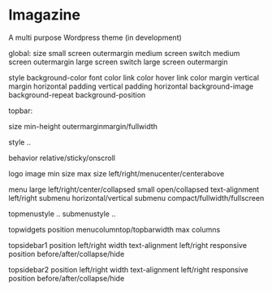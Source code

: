 # Imagazine
A multi purpose Wordpress theme (in development)


global:
  size
    small screen outermargin 
    medium screen switch
    medium screen outermargin 
    large screen switch
    large screen outermargin
    
  style
    background-color
    font color
    link color
    hover link color
    margin vertical
    margin horizontal
    padding vertical
    padding horizontal
    background-image
    background-repeat
    background-position
    
topbar:

  size
    min-height
    outermarginmargin/fullwidth
    
  style
    ..
    
  behavior
    relative/sticky/onscroll
    
  logo
    image
    min size
    max size
    left/right/menucenter/centerabove
    
  menu
    large left/right/center/collapsed
    small open/collapsed
    text-alignment left/right
    submenu horizontal/vertical
    submenu compact/fullwidth/fullscreen
    
  topmenustyle
    ..
  submenustyle
    ..
  
  topwidgets
    position menucolumntop/topbarwidth
    max columns
  
  topsidebar1
    position left/right
    width
    text-alignment left/right
    responsive position before/after/collapse/hide
    
  topsidebar2
    position left/right
    width
    text-alignment left/right
    responsive position before/after/collapse/hide
    
